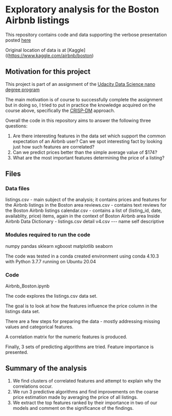 # Exploratory analysis for the Boston Airbnb listings

This repository contains code and data supporting the verbose presentation posted [here](https://cmageanu.github.io/abnb_boston)

Original location of data is at [Kaggle]((https://www.kaggle.com/airbnb/boston)

## Motivation for this project

This project is part of an assignment of the [Udacity Data Science nano degree program](https://www.udacity.com/course/data-scientist-nanodegree--nd025)

The main motivation is of course to successfully complete the assignment but in doing so, I tried to put in practice the knowledge acquired on the course above, specifically the [CRISP-DM](https://en.wikipedia.org/wiki/Cross-industry_standard_process_for_data_mining) approach.

Overall the code in this repository aims to answer the following three questions:

1. Are there interesting features in the data set which support the common expectation of an Airbnb user? Can we spot interesting fact by looking just how such features are correlated?
2. Can we predict prices better than the simple average value of $174?
3. What are the most important features determining the price of a listing?

## Files
### Data files

listings.csv - main subject of the analysis; it contains prices and features for the Airbnb listings in the Boston area
reviews.csv - contains text reviews for the Boston Airbnb listings
calendar.csv - contains a list of (listing_id, date, availablity, price) items, again in the context of Boston Airbnb area
Inside Airbnb Data Dictionary - listings.csv detail v4.csv --- name self descriptive

### Modules required to run the code

numpy
pandas
sklearn
xgboost
matplotlib
seaborn

The code was tested in a conda created environment using conda 4.10.3 with Python 3.7.7 running on Ubuntu 20.04

### Code

Airbnb_Boston.ipynb

The code explores the listings.csv data set.

The goal is to look at how the features influence the price column in the listings data set.

There are a few steps for preparing the data - mostly addressing missing values and categorical features.

A correlation matrix for the numeric features is produced.

Finally, 3 sets of predicting algorithms are tried. Feature importance is presented.

## Summary of the analysis

1. We find clusters of correlated features and attempt to explain why the correlations occur.
2. We run 3 predictive algorithms and find improvements on the coarse price estimation made by averaging the price of all listings.
3. We extract the top features ranked by their importance in two of our models and comment on the significance of the findings.